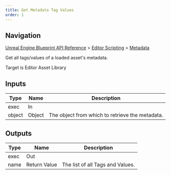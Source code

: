 ```yaml
---
title: Get Metadata Tag Values
order: 1
---
```

## Navigation

[Unreal Engine Blueprint API Reference](https://dev.epicgames.com/documentation/en-us/unreal-engine/BlueprintAPI) > [Editor Scripting](https://dev.epicgames.com/documentation/en-us/unreal-engine/BlueprintAPI/EditorScripting) > [Metadata](https://dev.epicgames.com/documentation/en-us/unreal-engine/BlueprintAPI/EditorScripting/Metadata)

Get all tags/values of a loaded asset's metadata.

Target is Editor Asset Library

## Inputs

| Type | Name | Description |
| --- | --- | --- |
| exec | In |  |
| object | Object | The object from which to retrieve the metadata. |

## Outputs

| Type | Name | Description |
| --- | --- | --- |
| exec | Out |  |
| name | Return Value | The list of all Tags and Values. |
